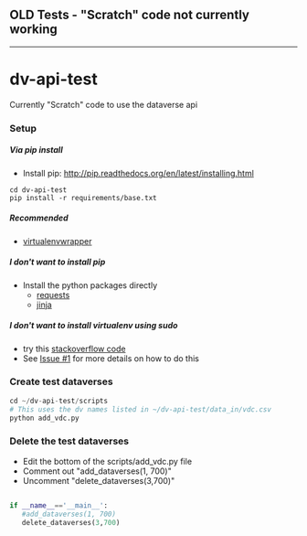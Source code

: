 ## OLD Tests - "Scratch" code not currently working

---


dv-api-test
===========

Currently "Scratch" code to use the dataverse api

### Setup 

##### Via pip install 

+ Install pip: http://pip.readthedocs.org/en/latest/installing.html
```
cd dv-api-test
pip install -r requirements/base.txt
```

##### **Recommended**

+ [virtualenvwrapper](http://virtualenvwrapper.readthedocs.org/en/latest/install.html#basic-installation)

##### I don't want to install pip

+ Install the python packages directly
    + [requests](http://docs.python-requests.org/en/latest/user/install/)
    + [jinja](http://jinja.pocoo.org/docs/intro/#installation)

##### I don't want to install virtualenv using sudo

+ try this [stackoverflow code](http://stackoverflow.com/questions/9348869/how-to-install-virtualenv-without-using-sudo/15555989#15555989)
+ See [Issue #1](https://github.com/IQSS/dv-api-test/issues/1) for more details on how to do this

### Create test dataverses

```python
cd ~/dv-api-test/scripts
# This uses the dv names listed in ~/dv-api-test/data_in/vdc.csv
python add_vdc.py
``` 

### Delete the test dataverses

+ Edit the bottom of the scripts/add_vdc.py file
+ Comment out "add_dataverses(1, 700)"
+ Uncomment "delete_dataverses(3,700)"
```python

if __name__=='__main__':
   #add_dataverses(1, 700)
   delete_dataverses(3,700)
```
